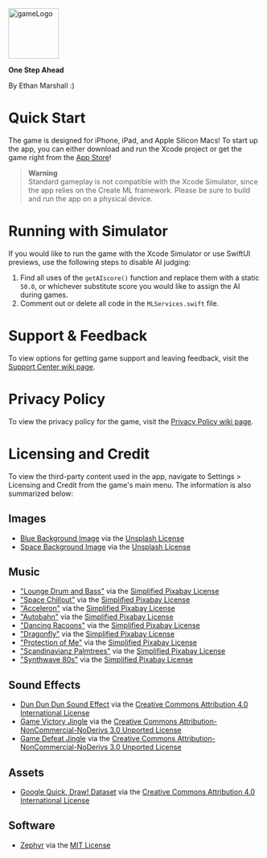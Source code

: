 <img src="https://user-images.githubusercontent.com/40375449/178133939-f280d6d1-8d37-4115-9470-516c1df1ae3b.png" alt="gameLogo" width="100"/>

**One Step Ahead**<br>

By Ethan Marshall :)

# Quick Start
The game is designed for iPhone, iPad, and Apple Silicon Macs! To start up the app, you can either download and run the Xcode project or get the game right from the [App Store](https://apps.apple.com/us/app/one-step-ahead/id1620737001)!

> **Warning**<br>
> Standard gameplay is not compatible with the Xcode Simulator, since the app relies on the Create ML framework. Please be sure to build and run the app on a physical device.

# Running with Simulator
If you would like to run the game with the Xcode Simulator or use SwiftUI previews, use the following steps to disable AI judging:

1. Find all uses of the `getAIscore()` function and replace them with a static `50.0`, or whichever substitute score you would like to assign the AI during games.
2. Comment out or delete all code in the `MLServices.swift` file.

# Support & Feedback

To view options for getting game support and leaving feedback, visit the [Support Center wiki page](https://github.com/BaBingoBango/One-Step-Ahead/wiki/Support-Center).

# Privacy Policy

To view the privacy policy for the game, visit the [Privacy Policy wiki page](https://github.com/BaBingoBango/One-Step-Ahead/wiki/Privacy-Policy).

# Licensing and Credit
To view the third-party content used in the app, navigate to Settings > Licensing and Credit from the game's main menu. The information is also summarized below:

## Images

- [Blue Background Image](https://unsplash.com/photos/_0eMNseqmYk) via the [Unsplash License](https://unsplash.com/license)
- [Space Background Image](https://unsplash.com/photos/qVotvbsuM_c) via the [Unsplash License](https://unsplash.com/license)

## Music

- ["Lounge Drum and Bass"](https://pixabay.com/music/drum-n-bass-lounge-drum-and-bass-108785/) via the [Simplified Pixabay License](https://pixabay.com/service/license/)
- ["Space Chillout"](https://pixabay.com/music/upbeat-space-chillout-14194/) via the [Simplified Pixabay License](https://pixabay.com/service/license/)
- ["Acceleron"](https://pixabay.com/music/synthwave-acceleron-109122/) via the [Simplified Pixabay License](https://pixabay.com/service/license/)
- ["Autobahn"](https://pixabay.com/music/house-autobahn-99109/) via the [Simplified Pixabay License](https://pixabay.com/service/license/)
- ["Dancing Racoons"](https://pixabay.com/music/soft-house-dancing-racoons-20793/) via the [Simplified Pixabay License](https://pixabay.com/service/license/)
- ["Dragonfly"](https://pixabay.com/music/deep-house-dragonfly-15128/) via the [Simplified Pixabay License](https://pixabay.com/service/license/)
- ["Protection of Me"](https://pixabay.com/music/deep-house-protection-of-me-by-nazartino-112859/) via the [Simplified Pixabay License](https://pixabay.com/service/license/)
- ["Scandinavianz Palmtrees"](https://pixabay.com/music/upbeat-scandinavianz-palmtrees-7326/) via the [Simplified Pixabay License](https://pixabay.com/service/license/)
- ["Synthwave 80s"](https://pixabay.com/music/synthwave-synthwave-80s-110045/) via the [Simplified Pixabay License](https://pixabay.com/service/license/)

## Sound Effects

- [Dun Dun Dun Sound Effect](https://freesound.org/people/copyc4t/sounds/146434/) via the [Creative Commons Attribution 4.0 International License](https://creativecommons.org/licenses/by/4.0/)
- [Game Victory Jingle](http://freemusicarchive.org/) via the [Creative Commons Attribution-NonCommercial-NoDerivs 3.0 Unported License](https://creativecommons.org/licenses/by-nc-nd/3.0/)
- [Game Defeat Jingle](http://freemusicarchive.org/) via the [Creative Commons Attribution-NonCommercial-NoDerivs 3.0 Unported License](https://creativecommons.org/licenses/by-nc-nd/3.0/)

## Assets

- [Google Quick, Draw! Dataset](https://quickdraw.withgoogle.com/data) via the [Creative Commons Attribution 4.0 International License](https://creativecommons.org/licenses/by/4.0/)

## Software

- [Zephyr](https://github.com/ArtSabintsev/Zephyr) via the [MIT License](https://github.com/ArtSabintsev/Zephyr/blob/master/LICENSE)
